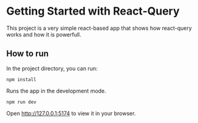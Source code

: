 # Getting Started with React-Query
This project is a very simple react-based app that shows how react-query works and how it is powerfull.

## How to run

In the project directory, you can run:

```
npm install
```
Runs the app in the development mode.

```
npm run dev
```

Open http://127.0.0.1:5174 to view it in your browser.

